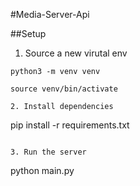 #Media-Server-Api

##Setup
1. Source a new virutal env
```
python3 -m venv venv

source venv/bin/activate

2. Install dependencies
```
pip install -r requirements.txt
```

3. Run the server
```
python main.py
``` 
